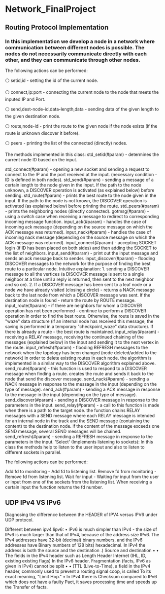 # Network_FinalProject

## Routing Protocol Implementation

### In this implementation we develop a node in a network where communication between different nodes is possible. The nodes do not necessarily communicate directly with each other, and they can communicate through other nodes.

The following actions can be performed:

⚪ setid,id - setting the id of the current node.

⚪ connect,ip:port - connecting the current node to the node that meets the inputed IP and Port.

⚪ send,dest-node-id,data-length,data - sending data of the given length to the given destination node.

⚪ route,node-id - print the route to the given node if the node exists (if the route is unknown discover it before).

⚪ peers - printing the list of the connected (directly) nodes.

The methods implemented in this class:
std_setid(#param) - determines the current node ID based on the input.

std_connect(#param) - opening a new socket and sending a request to connect to the IP and the port received at the input. 
(necessary condition - ID is defined in both nodes).
std_send(#param) - sending a message of a certain length to the node given in the input.
 If the path to the node unknown, a DISCOVER operation is activated (as explained below) before sending.
std_route(#param) - prints the best route to the node given in the input. If the path to the node is not known,
 the DISCOVER operation is activated (as explained below) before printing the route.
std_peers(#param) - prints the neighboring nodes (directly connected).
gotmsg(#param) - using a switch case when receiving a message to redirect to corresponding incoming message function.
input_ack(#param) - handles the case of incoming ack message (depending on the source message on which the ACK message was returned).
input_nack(#param) - handles the case of incoming nack message (depending on the source message on which the ACK message was returned).
input_connect(#param) - accepting SOCKET login (if ID has been placed on both sides) and then adding the SOCKET to the list of neighbors.
input_send(#param) - print out the input message and sends an ack message back to sender.
input_discover(#param) - flooding DISCOVER messages to the network for the purpose of finding the best route to a particular node. Intuitive explanation: 1. sending a DISCOVER message to all the vertices (a DISCOVER message is sent to a single neighbor at a time until a reply is returned, then sent to the next neighbor and so on). 2. If a DISCOVER message has been sent to a leaf node or a node we have already visited (closing a circle) - returns a NACK message back to the last node from which a DISCOVER message was sent. If the destination node is found - return the route by ROUTE message.
input_route(#param) - if there are neighbors for whom a DISCOVER operation has not been performed - continue to perform a DISCOVER operation in order to find the best route. Otherwise, the route is saved in the "waze" data structure (if an internal node has received this message, the saving is performed in a temporary "checkpoint_waze" data structure). If there is already a route - the best route is maintained.
input_relay(#param) - receiving a RELAY message, receiving the continued chaining of the messages (explained below) in the input and sending it to the next vertex in the route.
input_refresh(#param) - flooding REFRESH messages to the network when the topology has been changed (node deleted/added to the network) in order to delete existing routes in each node. the algorithm is implemented in a similar way to the DISCOVER algorithm explained above.
send_route(#param) - this function is used to respond to a DISCOVER message when finding a route. creates the route and sends it back to the node that send the discover message.
send_nack(#param) - sending a NACK message in response to the message in the input (depending on the type of message).
send_ack(#param) - sending a ACK message in response to the message in the input (depending on the type of message).
send_discover(#param) - sending a DISCOVER message in response to the parameters in the input.
send_relay(#param) - a call to this function is made when there is a path to the target node. the function chains RELAY messages with a SEND message where each RELAY message is intended for an internal node in the track and the SEND message (containing the content) to the destination node. if the content of the message exceeds one SEND message, several SEND messages will be chained.
send_refresh(#param) - sending a REFRESH message in response to the parameters in the input.
'Select' (Implements listening to sockets):
In this class the methods help to listen to the user input and also to listen to different sockets in parallel.

The following actions can be performed:

Add fd to monitoring - Add fd to listening list.
Remove fd from monitoring - Remove fd from listening list.
Wait for input - Waiting for input from the user or input from one of the sockets from the listening list. When receiving a certain input the function returns the fd number.

  
  ## UDP IPv4 VS IPv6
Diagnosing the difference between the HEADER of IPV4 versus IPV6 under UDP protocol.


  Different between ipv4 lipv6:
• IPv6 is much simpler than IPv4 - the size of IPv6 is much larger than that of IPv4, because of the address size
IPv6. The IPv4 addresses have 32-bit (decimal) binary numbers, and the IPv6 addresses have
Binary numbers of 128 bits) hexadecimal. In IPv4 the address is both the source and the destination
 .) Source and destination
• • The fields in the IPv4 header such as Length Header Internet (IHL, ID, existing existing flags)
In the IPv6 header.
Fragmentation (facts, IPv6 as given in IPv4) cannot be split
• • (TTL (Live-to-Time), a field in the IPv4 header, commonly used to prevent a routing signal coop, is called
To its exact meaning, "Limit Hop."
• In IPv4 there is Checksum compared to IPv6 which does not have a faulty Pact, it saves processing time and speeds up the
Transfer of facts.
